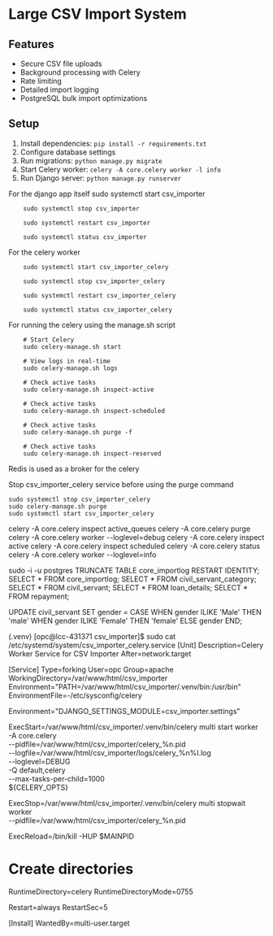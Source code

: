 # Large CSV Import System

## Features

- Secure CSV file uploads
- Background processing with Celery
- Rate limiting
- Detailed import logging
- PostgreSQL bulk import optimizations

## Setup

1. Install dependencies: `pip install -r requirements.txt`
2. Configure database settings
3. Run migrations: `python manage.py migrate`
4. Start Celery worker: `celery -A core.celery worker -l info`
5. Run Django server: `python manage.py runserver`

For the django app itself
        sudo systemctl start csv_importer

        sudo systemctl stop csv_importer

        sudo systemctl restart csv_importer

        sudo systemctl status csv_importer


For the celery worker

        sudo systemctl start csv_importer_celery

        sudo systemctl stop csv_importer_celery

        sudo systemctl restart csv_importer_celery

        sudo systemctl status csv_importer_celery



For running the celery using the manage.sh script

        # Start Celery
        sudo celery-manage.sh start

        # View logs in real-time
        sudo celery-manage.sh logs

        # Check active tasks
        sudo celery-manage.sh inspect-active

        # Check active tasks
        sudo celery-manage.sh inspect-scheduled

        # Check active tasks
        sudo celery-manage.sh purge -f

        # Check active tasks
        sudo celery-manage.sh inspect-reserved


Redis is used as a broker for the celery 

Stop csv_importer_celery service before using the purge command

    sudo systemctl stop csv_importer_celery
    sudo celery-manage.sh purge
    sudo systemctl start csv_importer_celery



celery -A core.celery inspect active_queues
celery -A core.celery purge
celery -A core.celery worker --loglevel=debug
celery -A core.celery inspect active
celery -A core.celery inspect scheduled
celery -A core.celery status
celery -A core.celery worker --loglevel=info



sudo -i -u postgres
TRUNCATE TABLE core_importlog RESTART IDENTITY;
SELECT * FROM core_importlog;
SELECT * FROM civil_servant_category;
SELECT * FROM civil_servant;
SELECT * FROM loan_details;
SELECT * FROM repayment;

UPDATE civil_servant
SET gender = 
    CASE
        WHEN gender ILIKE 'Male' THEN 'male'
        WHEN gender ILIKE 'Female' THEN 'female'
        ELSE gender
    END;



(.venv) [opc@lcc-431371 csv_importer]$ sudo cat /etc/systemd/system/csv_importer_celery.service
[Unit]
Description=Celery Worker Service for CSV Importer
After=network.target

[Service]
Type=forking
User=opc
Group=apache
WorkingDirectory=/var/www/html/csv_importer
Environment="PATH=/var/www/html/csv_importer/.venv/bin:/usr/bin"
EnvironmentFile=-/etc/sysconfig/celery

Environment="DJANGO_SETTINGS_MODULE=csv_importer.settings"

ExecStart=/var/www/html/csv_importer/.venv/bin/celery multi start worker \
    -A core.celery \
    --pidfile=/var/www/html/csv_importer/celery_%n.pid \
    --logfile=/var/www/html/csv_importer/logs/celery_%n%I.log \
    --loglevel=DEBUG \
    -Q default,celery \
    --max-tasks-per-child=1000 \
    ${CELERY_OPTS}

ExecStop=/var/www/html/csv_importer/.venv/bin/celery multi stopwait worker \
    --pidfile=/var/www/html/csv_importer/celery_%n.pid

ExecReload=/bin/kill -HUP $MAINPID

# Create directories
RuntimeDirectory=celery
RuntimeDirectoryMode=0755

Restart=always
RestartSec=5

[Install]
WantedBy=multi-user.target

